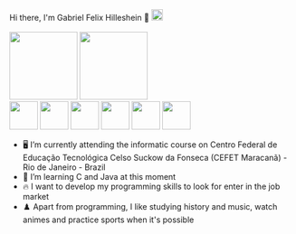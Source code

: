 <div>
Hi there, I'm Gabriel Felix Hilleshein 👋 <img src="https://www.gov.br/planalto/pt-br/conheca-a-presidencia/acervo/simbolos-nacionais/bandeira/bandeiragrande.jpg" style="height:20px">
  </div>
<br>
<div align="left">
  <img height="120em" src="https://github-readme-stats.vercel.app/api?username=Gfelixhilles&show_icons=true&theme=react&include_all_commits=true&count_private=true"/>
  <img height="120em" src="https://github-readme-stats.vercel.app/api/top-langs/?username=Gfelixhilles&layout=compact&langs_count=7&theme=react"/>
</div>
<div>
<img src="https://cdn.jsdelivr.net/gh/devicons/devicon/icons/java/java-original.svg" height="50px"/>
<img src="https://cdn.jsdelivr.net/gh/devicons/devicon/icons/python/python-original.svg" height="50px"/>
<img src="https://cdn.jsdelivr.net/gh/devicons/devicon/icons/c/c-plain.svg" height="50px"/>
<img src="https://cdn.jsdelivr.net/gh/devicons/devicon/icons/html5/html5-original.svg" height="50px"/>
<img src="https://cdn.jsdelivr.net/gh/devicons/devicon/icons/css3/css3-original.svg" height="50px"/>
<img src="https://cdn.jsdelivr.net/gh/devicons/devicon/icons/arduino/arduino-original-wordmark.svg" height="50px"/>
</div>

- 🖥️ I’m currently attending the informatic course on Centro Federal de Educação Tecnológica Celso Suckow da Fonseca (CEFET Maracanã) - Rio de Janeiro - Brazil 
- 📕 I’m learning C and Java at this moment
- 🔥 I want to develop my programming skills to look for enter in the job market
- ♟️ Apart from programming, I like studying history and music, watch animes and practice sports when it's possible
